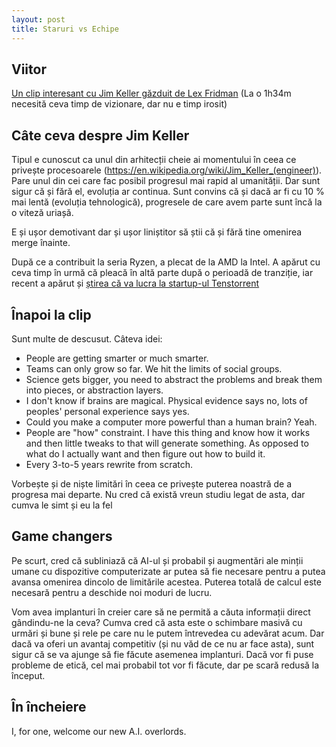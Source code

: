 ```yaml
---
layout: post
title: Staruri vs Echipe
---
```


## Viitor

[Un clip interesant cu Jim Keller găzduit de Lex Fridman](https://youtu.be/Nb2tebYAaOA) (La o 1h34m necesită ceva timp de vizionare, dar nu e timp irosit)

## Câte ceva despre Jim Keller

Tipul e cunoscut ca unul din arhitecții cheie ai momentului în ceea ce privește procesoarele (<https://en.wikipedia.org/wiki/Jim_Keller_(engineer)>). Pare unul din cei care fac posibil progresul mai rapid al umanității. Dar sunt sigur că și fără el, evoluția ar continua. Sunt convins că și dacă ar fi cu 10 % mai lentă (evoluția tehnologică), progresele de care avem parte sunt încă la o viteză uriașă.

E și ușor demotivant dar și ușor liniștitor să știi că și fără tine omenirea merge înainte.

După ce a contribuit la seria Ryzen, a plecat de la AMD la Intel. A apărut cu ceva timp în urmă că pleacă în altă parte după o perioadă de tranziție, iar recent a apărut și [știrea că va lucra la startup-ul Tenstorrent](https://www.tomshardware.com/amp/news/ex-intel-and-amd-chip-architect-jim-keller-joins-ai-startup-tenstorrent)

## Înapoi la clip

Sunt multe de descusut. Câteva idei:

- People are getting smarter or much smarter.
- Teams can only grow so far. We hit the limits of social groups.
- Science gets bigger, you need to abstract the problems and break them into pieces, or abstraction layers.
- I don't know if brains are magical. Physical evidence says no, lots of peoples' personal experience says yes.
- Could you make a computer more powerful than a human brain? Yeah.
- People are "how" constraint. I have this thing and know how it works and then little tweaks to that will generate something. As opposed to what do I actually want and then figure out how to build it.
- Every 3-to-5 years rewrite from scratch.

Vorbește și de niște limitări în ceea ce privește puterea noastră de a progresa mai departe. Nu cred că există vreun studiu legat de asta, dar cumva le simt și eu la fel

## Game changers

Pe scurt, cred că subliniază că AI-ul și probabil și augmentări ale minții umane cu dispozitive computerizate ar putea să fie necesare pentru a putea avansa omenirea dincolo de limitările acestea. Puterea totală de calcul este necesară pentru a deschide noi moduri de lucru.

Vom avea implanturi în creier care să ne permită a căuta informații direct gândindu-ne la ceva?
Cumva cred că asta este o schimbare masivă cu urmări și bune și rele pe care nu le putem întrevedea cu adevărat acum.
Dar dacă va oferi un avantaj competitiv (și nu văd de ce nu ar face asta), sunt sigur că se va ajunge să fie făcute asemenea implanturi.
Dacă vor fi puse probleme de etică, cel mai probabil tot vor fi făcute, dar pe scară redusă la început.

## În încheiere

I, for one, welcome our new A.I. overlords.
